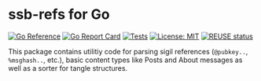 <!--
SPDX-FileCopyrightText: 2022 Henry Bubert

SPDX-License-Identifier: MIT
-->

# ssb-refs for Go


[![Go Reference](https://pkg.go.dev/badge/go.mindeco.de/ssb-refs.svg)](https://pkg.go.dev/go.mindeco.de/ssb-refs)
[![Go Report Card](https://goreportcard.com/badge/go.mindeco.de/ssb-refs)](https://goreportcard.com/report/go.mindeco.de/ssb-refs)
[![Tests](https://github.com/ssbc/go-ssb-refs/actions/workflows/go.yml/badge.svg)](https://github.com/ssbc/go-ssb-refs/actions/workflows/go.yml)
[![License: MIT](https://img.shields.io/badge/License-MIT-yellow.svg)](https://opensource.org/licenses/MIT)
[![REUSE status](https://api.reuse.software/badge/github.com/ssbc/go-ssb-refs)](https://api.reuse.software/info/github.com/ssbc/go-ssb-refs)

This package contains utilitiy code for parsing sigil references (`@pubkey..`, `%msghash..`, etc.), basic content types like Posts and About messages as well as a sorter for tangle structures.
